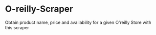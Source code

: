 # O-reilly-Scraper
Obtain product name, price and availability for a given O'reilly Store with this scraper
